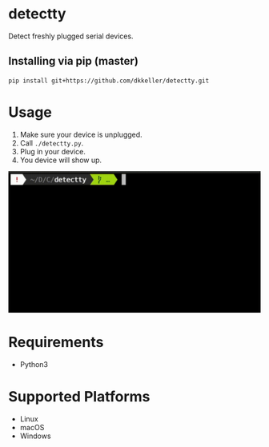 # detectty

Detect freshly plugged serial devices.

## Installing via pip (master)

```
pip install git+https://github.com/dkkeller/detectty.git
```

# Usage

1. Make sure your device is unplugged.
2. Call `./detectty.py`.
3. Plug in your device.
4. You device will show up.

![](demo.gif)

# Requirements

- Python3

# Supported Platforms

- Linux
- macOS
- Windows

